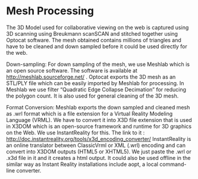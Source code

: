 # Mesh Processing
 
The 3D Model used for collaborative viewing on the web is captured using 3D scanning using Breukmann scanSCAN and stitched together using Optocat software. The mesh obtained contains millions of triangles and have to be cleaned and down sampled before it could be used directly for the web.

Down-sampling:
For down sampling of the mesh, we use Meshlab which is an open source software.
The software is available at http://meshlab.sourceforge.net/ .
Optocat exports the 3D mesh as an STL/PLY file which can be easily imported by Meshlab for processing. In Meshlab we use filter “Quadratic Edge Collapse Decimation” for reducing the polygon count. It is also used for general cleaning of the 3D mesh.

Format Conversion:
Meshlab exports the down sampled and cleaned mesh as .wrl  format which is a file extension for a Virtual Reality Modeling Language (VRML). We have to convert it into X3D file extension that is used in X3DOM which is an open-source framework and runtime for 3D graphics on the Web. We use InstantReality for this.
The link to it : http://doc.instantreality.org/tools/x3d_encoding_converter/
 InstantReality is an online translator between ClassicVrml or XML (.wrl) encoding and can convert into X3DOM outputs (HTML5 or XHTML5).   We just paste the .wrl or .x3d file in it and it creates a html output. It could also be used offline in the similar way as Instant Reality installations include aopt, a local command-line converter.


